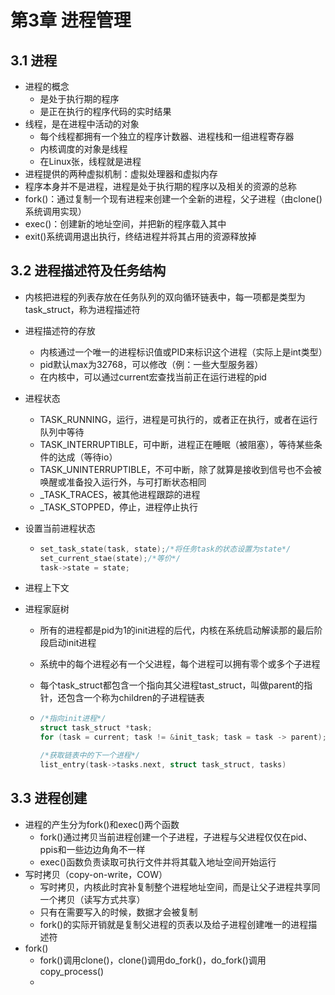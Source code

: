 # 第3章 进程管理

## 3.1 进程

- 进程的概念
  - 是处于执行期的程序
  - 是正在执行的程序代码的实时结果
- 线程，是在进程中活动的对象
  - 每个线程都拥有一个独立的程序计数器、进程栈和一组进程寄存器
  - 内核调度的对象是线程
  - 在Linux张，线程就是进程
- 进程提供的两种虚拟机制：虚拟处理器和虚拟内存
- 程序本身并不是进程，进程是处于执行期的程序以及相关的资源的总称
- fork()：通过复制一个现有进程来创建一个全新的进程，父子进程（由clone()系统调用实现）
- exec()：创建新的地址空间，并把新的程序载入其中
- exit()系统调用退出执行，终结进程并将其占用的资源释放掉



## 3.2 进程描述符及任务结构

- 内核把进程的列表存放在任务队列的双向循环链表中，每一项都是类型为task_struct，称为进程描述符

- 进程描述符的存放

  - 内核通过一个唯一的进程标识值或PID来标识这个进程（实际上是int类型）
  - pid默认max为32768，可以修改（例：一些大型服务器）
  - 在内核中，可以通过current宏查找当前正在运行进程的pid

- 进程状态

  - TASK_RUNNING，运行，进程是可执行的，或者正在执行，或者在运行队列中等待
  - TASK_INTERRUPTIBLE，可中断，进程正在睡眠（被阻塞），等待某些条件的达成（等待io）
  - TASK_UNINTERRUPTIBLE，不可中断，除了就算是接收到信号也不会被唤醒或准备投入运行外，与可打断状态相同
  - _TASK_TRACES，被其他进程跟踪的进程
  - _TASK_STOPPED，停止，进程停止执行

- 设置当前进程状态

  - ```c
    set_task_state(task, state);/*将任务task的状态设置为state*/
    set_current_stae(state);/*等价*/
    task->state = state;
    ```

- 进程上下文

- 进程家庭树

  - 所有的进程都是pid为1的init进程的后代，内核在系统启动解读那的最后阶段启动init进程

  - 系统中的每个进程必有一个父进程，每个进程可以拥有零个或多个子进程

  - 每个task_struct都包含一个指向其父进程tast_struct，叫做parent的指针，还包含一个称为children的子进程链表

  - ```c
    /*指向init进程*/
    struct task_struct *task;
    for (task = current; task != &init_task; task = task -> parent);
    
    /*获取链表中的下一个进程*/
    list_entry(task->tasks.next, struct task_struct, tasks)
    ```



## 3.3 进程创建

- 进程的产生分为fork()和exec()两个函数
  - fork()通过拷贝当前进程创建一个子进程，子进程与父进程仅仅在pid、ppis和一些边边角角不一样
  - exec()函数负责读取可执行文件并将其载入地址空间开始运行
- 写时拷贝（copy-on-write，COW）
  - 写时拷贝，内核此时宾补复制整个进程地址空间，而是让父子进程共享同一个拷贝（读写方式共享）
  - 只有在需要写入的时候，数据才会被复制
  - fork()的实际开销就是复制父进程的页表以及给子进程创建唯一的进程描述符
- fork()
  - fork()调用clone()，clone()调用do_fork()，do_fork()调用copy_process()
  - 